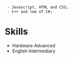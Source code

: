 ```
 - Javascript, HTML and CSS;
 - C++ and low of C#;
```


# Skills
 - Hardware Advanced
 - English Intermediary

